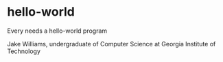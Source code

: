 hello-world
===========

Every needs a hello-world program

Jake Williams,
undergraduate of Computer Science at
Georgia Institute of Technology
